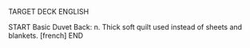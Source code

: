 TARGET DECK
ENGLISH

START
Basic
Duvet
Back: n. Thick soft quilt used instead of sheets and blankets. [french]
END
